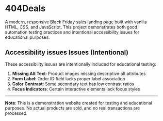 # 404Deals

A modern, responsive Black Friday sales landing page built with vanilla HTML, CSS, and JavaScript. This project demonstrates both good automation testing practices and intentional accessibility issues for educational purposes.

## Accessibility issues Issues (Intentional)

These accessibility issues are intentionally included for educational testing:

1. **Missing Alt Text**: Product images missing descriptive alt attributes
2. **Form Label**: Order ID field lacks proper label association
3. **Color Contrast**: Some secondary text has low contrast ratios
4. **Focus Indicators**: Certain interactive elements lack focus styles

---

**Note**: This is a demonstration website created for testing and educational purposes. No actual products are sold, and no real transactions are processed.
